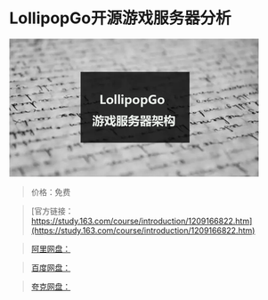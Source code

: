 # LollipopGo开源游戏服务器分析

![img](../../../assets/study163/free/64916b87ca69448782cea967720a9d76.png)

> 价格：免费

> [官方链接：https://study.163.com/course/introduction/1209166822.htm](https://study.163.com/course/introduction/1209166822.htm)

> [阿里网盘：]()

> [百度网盘：]()

> [夸克网盘：]()
